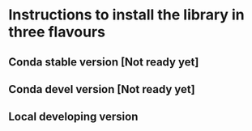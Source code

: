 # Instructions to install the library in three flavours

## Conda stable version [Not ready yet]

## Conda devel version [Not ready yet]

## Local developing version
